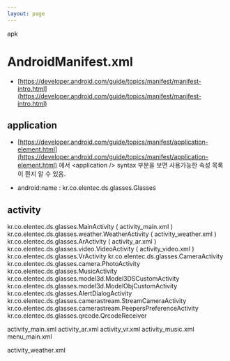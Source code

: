 ```yaml
---
layout: page
---
```


apk

# AndroidManifest.xml

- [https://developer.android.com/guide/topics/manifest/manifest-intro.html](https://developer.android.com/guide/topics/manifest/manifest-intro.html)


## application

- [https://developer.android.com/guide/topics/manifest/application-element.html](https://developer.android.com/guide/topics/manifest/application-element.html) 에서 \<application /\> syntax 부분을 보면 사용가능한 속성 목록이 뭔지 알 수 있음. 

- android:name : kr.co.elentec.ds.glasses.Glasses 
  

## activity

kr.co.elentec.ds.glasses.MainActivity ( activity_main.xml )
kr.co.elentec.ds.glasses.weather.WeatherActivity ( activity_weather.xml )
kr.co.elentec.ds.glasses.ArActivity ( activity_ar.xml )
kr.co.elentec.ds.glasses.video.VideoActivity ( activity_video.xml )
kr.co.elentec.ds.glasses.VrActivity
kr.co.elentec.ds.glasses.CameraActivity
kr.co.elentec.ds.glasses.camera.PhotoActivity
kr.co.elentec.ds.glasses.MusicActivity
kr.co.elentec.ds.glasses.model3d.Model3DSCustomActivity
kr.co.elentec.ds.glasses.model3d.ModelObjCustomActivity
kr.co.elentec.ds.glasses.AlertDialogActivity
kr.co.elentec.ds.glasses.camerastream.StreamCameraActivity
kr.co.elentec.ds.glasses.camerastream.PeepersPreferenceActivity
kr.co.elentec.ds.glasses.qrcode.QrcodeReceiver

activity_main.xml
activity_ar.xml
activity_vr.xml
activity_music.xml
menu_main.xml

activity_weather.xml